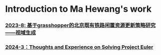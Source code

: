 # Introduction to Ma Hewang's work

### [2023-8: 基于grasshopper的北京既有铁路闲置资源更新策略研究——视域生成](http://htmlpreview.github.io/?https://github.com/HewangMa/blog/blob/main/gh-train-view/gh-train-view.html)

### [2024-3：Thoughts and Experience on Solving Project Euler](http://htmlpreview.github.io/?https://github.com/HewangMa/blog/blob/main/project-euler/Project-Euler.html)